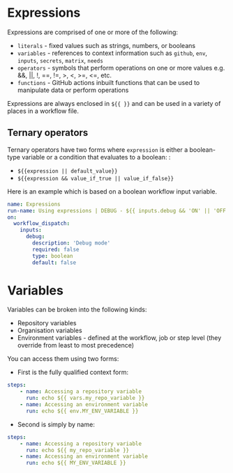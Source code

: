 # Expressions 

Expressions are comprised of one or more of the following:

- `literals` - fixed values such as strings, numbers, or booleans
- `variables` - references to context information such as `github`, `env`, `inputs`, `secrets`, `matrix`, `needs`
- `operators` - symbols that perform operations on one or more values e.g. &&, ||, !, ==, !=, >, <, >=, <=, etc.
- `functions` - GitHub actions inbuilt functions that can be used to manipulate data or perform operations

Expressions are always enclosed in `${{ }}` and can be used in a variety of places in a workflow file.

## Ternary operators

Ternary operators have two forms where `expression` is either a boolean-type variable or a condition that evaluates to a boolean:   :

- `${{expression || default_value}}`
- `${{expression && value_if_true || value_if_false}}`

Here is an example which is based on a boolean workflow input variable.

```yaml
name: Expressions
run-name: Using expressions | DEBUG - ${{ inputs.debug && 'ON' || 'OFF' }}
on:
  workflow_dispatch:
    inputs:
      debug:
        description: 'Debug mode'
        required: false
        type: boolean
        default: false
```

# Variables

Variables can be broken into the following kinds:

- Repository variables
- Organisation variables
- Environment variables - defined at the workflow, job or step level (they override from least to most precedence)

You can access them using two forms:

- First is the fully qualified context form:

```yaml
steps:
    - name: Accessing a repository variable
      run: echo ${{ vars.my_repo_variable }}
    - name: Accessing an environment variable
      run: echo ${{ env.MY_ENV_VARIABLE }}
```

- Second is simply by name:

```yaml
steps:
    - name: Accessing a repository variable
      run: echo ${{ my_repo_variable }}
    - name: Accessing an environment variable
      run: echo ${{ MY_ENV_VARIABLE }}
```